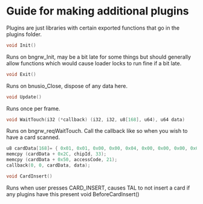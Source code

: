 # Guide for making additional plugins

Plugins are just libraries with certain exported functions that go in the plugins folder.

```c++
void Init()
```

Runs on bngrw_Init, may be a bit late for some things but should generally allow functions which would cause loader locks to run fine if a bit late.

```c++
void Exit()
```

Runs on bnusio_Close, dispose of any data here.

```c++
void Update()
```

Runs once per frame.

```c++
void WaitTouch(i32 (*callback) (i32, i32, u8[168], u64), u64 data)
```

Runs on bngrw_reqWaitTouch. Call the callback like so when you wish to have a card scanned.

```c++
u8 cardData[168]= { 0x01, 0x01, 0x00, 0x00, 0x04, 0x00, 0x00, 0x00, 0x00, 0x00, 0x00, 0x00, 0x92, 0x2E, 0x58, 0x32, 0x00, 0x00, 0x00, 0x00, 0x00, 0x00, 0x00, 0x00, 0x00, 0x00, 0x00, 0x00, 0x7F, 0x5C, 0x97, 0x44, 0xF0, 0x88, 0x04, 0x00, 0x43, 0x26, 0x2C, 0x33, 0x00, 0x04, 0x06, 0x10, 0x30, 0x30, 0x30, 0x30, 0x30, 0x30, 0x30, 0x30, 0x30, 0x30, 0x30, 0x30, 0x30, 0x30, 0x30, 0x30, 0x30, 0x30, 0x30, 0x30, 0x30, 0x30, 0x30, 0x30, 0x30, 0x30, 0x30, 0x30, 0x30, 0x30, 0x30, 0x30, 0x00, 0x00, 0x00, 0x00, 0x30, 0x30, 0x30, 0x30, 0x30, 0x30, 0x30, 0x30, 0x30, 0x30, 0x30, 0x30, 0x30, 0x30, 0x30, 0x30, 0x30, 0x30, 0x30, 0x30, 0x00, 0x00, 0x00, 0x00, 0x00, 0x01, 0x00, 0x00, 0x01, 0x01, 0x00, 0x00, 0x00, 0x00, 0x00, 0x00, 0x00, 0x00, 0x00, 0x00, 0x4E, 0x42, 0x47, 0x49, 0x43, 0x36, 0x00, 0x00, 0xFA, 0xE9, 0x69, 0x00, 0xF6, 0x03, 0x00, 0x00, 0x00, 0x00, 0x00, 0x00, 0x00, 0x00, 0x00, 0x00, 0x00, 0x00, 0x00, 0x00, 0x00, 0x00, 0x00, 0x00, 0x00, 0x00, 0x00, 0x00, 0x00, 0x00, 0x00, 0x00, 0x00, 0x00, 0x00, 0x00, 0x00, 0x00, 0x00, 0x00 };
memcpy (cardData + 0x2C, chipId, 33);
memcpy (cardData + 0x50, accessCode, 21);
callback(0, 0, cardData, data);
```

```c++
void CardInsert()
```

Runs when user presses CARD_INSERT, causes TAL to not insert a card if any plugins have this present
void BeforeCardInsert()
